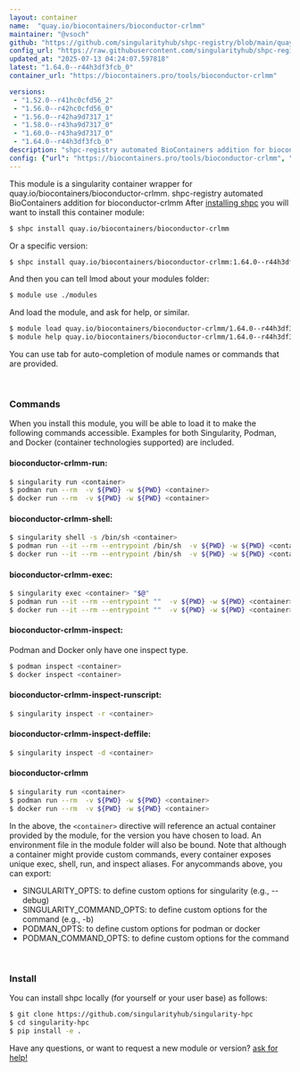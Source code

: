 ```yaml
---
layout: container
name:  "quay.io/biocontainers/bioconductor-crlmm"
maintainer: "@vsoch"
github: "https://github.com/singularityhub/shpc-registry/blob/main/quay.io/biocontainers/bioconductor-crlmm/container.yaml"
config_url: "https://raw.githubusercontent.com/singularityhub/shpc-registry/main/quay.io/biocontainers/bioconductor-crlmm/container.yaml"
updated_at: "2025-07-13 04:24:07.597818"
latest: "1.64.0--r44h3df3fcb_0"
container_url: "https://biocontainers.pro/tools/bioconductor-crlmm"

versions:
 - "1.52.0--r41hc0cfd56_2"
 - "1.56.0--r42hc0cfd56_0"
 - "1.56.0--r42ha9d7317_1"
 - "1.58.0--r43ha9d7317_0"
 - "1.60.0--r43ha9d7317_0"
 - "1.64.0--r44h3df3fcb_0"
description: "shpc-registry automated BioContainers addition for bioconductor-crlmm"
config: {"url": "https://biocontainers.pro/tools/bioconductor-crlmm", "maintainer": "@vsoch", "description": "shpc-registry automated BioContainers addition for bioconductor-crlmm", "latest": {"1.64.0--r44h3df3fcb_0": "sha256:cf372a0c05ba3b636be461fa855dd5113b2a6e296382c07a517f8a899faeefc8"}, "tags": {"1.52.0--r41hc0cfd56_2": "sha256:8f55a6dd6b6f55ee172c2f84c64300835a59ca469cd645cc8316086c114a19a8", "1.56.0--r42hc0cfd56_0": "sha256:9fc9b85f76eead221ced7fa7da15c65cae123d9a30d9d53a3f4257891454fea5", "1.56.0--r42ha9d7317_1": "sha256:5d6158121b2576a071605946a9e687e9b9f3df56d73818dad0717b98025754f3", "1.58.0--r43ha9d7317_0": "sha256:771915deb0818a43609b36512ccd5474c1afcf345fbb02efd50906761d98595c", "1.60.0--r43ha9d7317_0": "sha256:dc716200a5e6e7f319f04738a7de7a4d1983f7ab776ed58d5925ba0b1612c984", "1.64.0--r44h3df3fcb_0": "sha256:cf372a0c05ba3b636be461fa855dd5113b2a6e296382c07a517f8a899faeefc8"}, "docker": "quay.io/biocontainers/bioconductor-crlmm"}
---
```


This module is a singularity container wrapper for quay.io/biocontainers/bioconductor-crlmm.
shpc-registry automated BioContainers addition for bioconductor-crlmm
After [installing shpc](#install) you will want to install this container module:


```bash
$ shpc install quay.io/biocontainers/bioconductor-crlmm
```

Or a specific version:

```bash
$ shpc install quay.io/biocontainers/bioconductor-crlmm:1.64.0--r44h3df3fcb_0
```

And then you can tell lmod about your modules folder:

```bash
$ module use ./modules
```

And load the module, and ask for help, or similar.

```bash
$ module load quay.io/biocontainers/bioconductor-crlmm/1.64.0--r44h3df3fcb_0
$ module help quay.io/biocontainers/bioconductor-crlmm/1.64.0--r44h3df3fcb_0
```

You can use tab for auto-completion of module names or commands that are provided.

<br>

### Commands

When you install this module, you will be able to load it to make the following commands accessible.
Examples for both Singularity, Podman, and Docker (container technologies supported) are included.

#### bioconductor-crlmm-run:

```bash
$ singularity run <container>
$ podman run --rm  -v ${PWD} -w ${PWD} <container>
$ docker run --rm  -v ${PWD} -w ${PWD} <container>
```

#### bioconductor-crlmm-shell:

```bash
$ singularity shell -s /bin/sh <container>
$ podman run --it --rm --entrypoint /bin/sh  -v ${PWD} -w ${PWD} <container>
$ docker run --it --rm --entrypoint /bin/sh  -v ${PWD} -w ${PWD} <container>
```

#### bioconductor-crlmm-exec:

```bash
$ singularity exec <container> "$@"
$ podman run --it --rm --entrypoint ""  -v ${PWD} -w ${PWD} <container> "$@"
$ docker run --it --rm --entrypoint ""  -v ${PWD} -w ${PWD} <container> "$@"
```

#### bioconductor-crlmm-inspect:

Podman and Docker only have one inspect type.

```bash
$ podman inspect <container>
$ docker inspect <container>
```

#### bioconductor-crlmm-inspect-runscript:

```bash
$ singularity inspect -r <container>
```

#### bioconductor-crlmm-inspect-deffile:

```bash
$ singularity inspect -d <container>
```



#### bioconductor-crlmm

```bash
$ singularity run <container>
$ podman run --rm  -v ${PWD} -w ${PWD} <container>
$ docker run --rm  -v ${PWD} -w ${PWD} <container>
```


In the above, the `<container>` directive will reference an actual container provided
by the module, for the version you have chosen to load. An environment file in the
module folder will also be bound. Note that although a container
might provide custom commands, every container exposes unique exec, shell, run, and
inspect aliases. For anycommands above, you can export:

 - SINGULARITY_OPTS: to define custom options for singularity (e.g., --debug)
 - SINGULARITY_COMMAND_OPTS: to define custom options for the command (e.g., -b)
 - PODMAN_OPTS: to define custom options for podman or docker
 - PODMAN_COMMAND_OPTS: to define custom options for the command

<br>

### Install

You can install shpc locally (for yourself or your user base) as follows:

```bash
$ git clone https://github.com/singularityhub/singularity-hpc
$ cd singularity-hpc
$ pip install -e .
```

Have any questions, or want to request a new module or version? [ask for help!](https://github.com/singularityhub/singularity-hpc/issues)
